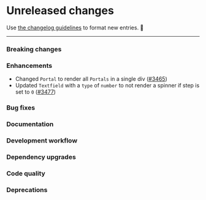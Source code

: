 # Unreleased changes

Use [the changelog guidelines](https://git.io/polaris-changelog-guidelines) to format new entries. 💜

---

### Breaking changes

### Enhancements

- Changed `Portal` to render all `Portals` in a single div ([#3465](https://github.com/Shopify/polaris-react/pull/3465))
- Updated `Textfield` with a `type` of `number` to not render a spinner if step is set to `0` ([#3477](https://github.com/Shopify/polaris-react/pull/3477))

### Bug fixes

### Documentation

### Development workflow

### Dependency upgrades

### Code quality

### Deprecations
